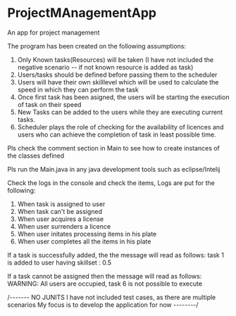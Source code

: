 # ProjectMAnagementApp
An app for project management

The program has been created on the following assumptions:
1. Only Known tasks(Resources) will be taken (I have not included the negative scenario -- if not known resource is added as task)
2. Users/tasks should be defined before passing them to the scheduler
3. Users will have their own skilllevel which will be used to calculate the speed in which they can perform the task
4. Once first task has been asigned, the users will be starting the execution of task on their speed
5. New Tasks can be added to the users while they are executing current tasks.
6. Scheduler plays the role of checking for the availability of licences and users who can achieve the completion of task in least possible time.

Pls check the comment section in Main to see how to create instances of the classes defined

Pls run the Main.java in any java development tools such as eclipse/Intelij

Check the logs in the console and check the items,
Logs are put for the following:
1. When task is assigned to user
2. When task can't be assigned
3. When user acquires a license
5. When user surrenders a licence
6. When user initates processing items in his plate
7. When user completes all the items in his plate

If a task is successfully added, the the message will read as follows:
task 1 is added to user having skillset : 0.5

If a task cannot be assigned then the message will read as follows:
WARNING: All users are occupied, task 6 is not possible to execute


/-------
NO JUNITS
I have not included test cases, as there are multiple scenarios
My focus is to develop the application for now
--------/